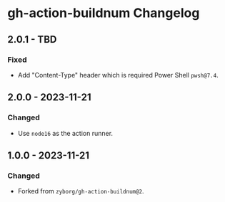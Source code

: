 # gh-action-buildnum Changelog

## 2.0.1 - TBD

### Fixed
- Add "Content-Type" header which is required Power Shell `pwsh@7.4`.

## 2.0.0 - 2023-11-21

### Changed
- Use `node16` as the action runner.

## 1.0.0 - 2023-11-21

### Changed
- Forked from `zyborg/gh-action-buildnum@2`.
